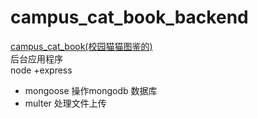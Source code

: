 # campus_cat_book_backend
[campus_cat_book(校园猫猫图鉴的)](https://github.com/Galileo01/campus_cat_book)   
后台应用程序  
node +express
- mongoose 操作mongodb 数据库
- multer  处理文件上传